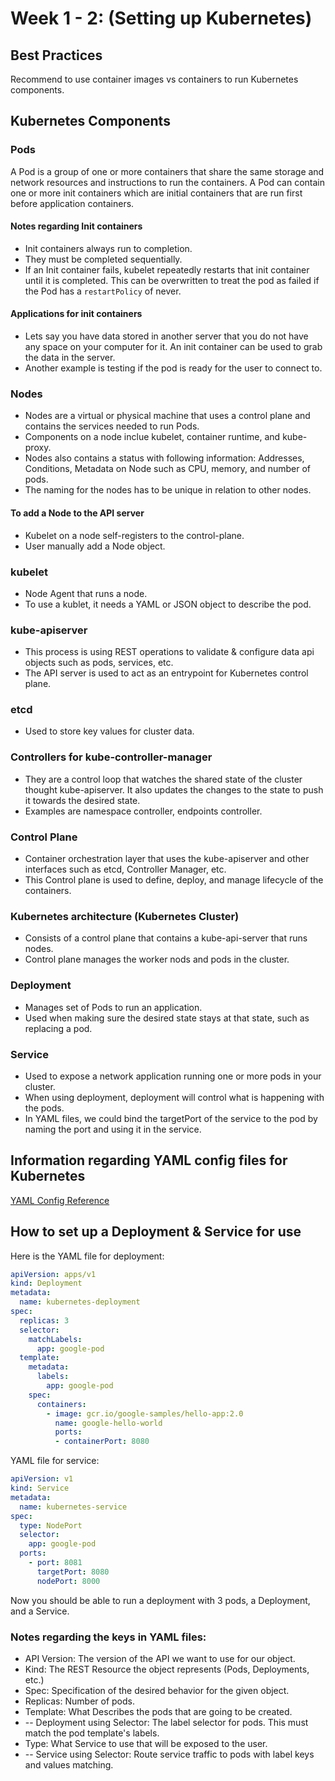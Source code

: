 # Week 1 - 2: (Setting up Kubernetes)

## Best Practices

Recommend to use container images vs containers to run Kubernetes components.

## Kubernetes Components

### Pods

A Pod is a group of one or more containers that share the same storage and network resources and instructions to run the containers.
A Pod can contain one or more init containers which are initial containers that are run first before application containers.
  
#### Notes regarding Init containers

* Init containers always run to completion.
* They must be completed sequentially.
* If an Init container fails, kubelet repeatedly restarts that init container until it is completed. This can be overwritten to treat the pod as failed if the Pod has a ``restartPolicy`` of never.

#### Applications for init containers
* Lets say you have data stored in another server that you do not have any space on your computer for it. An init
  container can be used to grab the data in the server. 
* Another example is testing if the pod is ready for the user to connect to.

### Nodes

* Nodes are a virtual or physical machine that uses a control plane and contains the services needed to run Pods.
* Components on a node inclue kubelet, container runtime, and kube-proxy.
* Nodes also contains a status with following information: Addresses, Conditions, Metadata on Node such as CPU, memory, and number of pods.
* The naming for the nodes has to be unique in relation to other nodes.

#### To add a Node to the API server

* Kubelet on a node self-registers to the control-plane.
* User manually add a Node object.

### kubelet

* Node Agent that runs a node.
* To use a kublet, it needs a YAML or JSON object to describe the pod.

### kube-apiserver

* This process is using REST operations to validate & configure data api objects such as pods, services, etc.
* The API server is used to act as an entrypoint for Kubernetes control plane.

### etcd

* Used to store key values for cluster data.

### Controllers for kube-controller-manager

* They are a control loop that watches the shared state of the cluster thought kube-apiserver. It also updates the changes to the state to push it towards the desired state.
* Examples are namespace controller, endpoints controller.

### Control Plane

* Container orchestration layer that uses the kube-apiserver and other interfaces such as etcd, Controller Manager, etc.
* This Control plane is used to define, deploy, and manage lifecycle of the containers.

### Kubernetes architecture (Kubernetes Cluster)

* Consists of a control plane that contains a kube-api-server that runs nodes.
* Control plane manages the worker nods and pods in the cluster.

### Deployment

* Manages set of Pods to run an application.
* Used when making sure the desired state stays at that state, such as replacing a pod.

### Service

* Used to expose a network application running one or more pods in your cluster.
* When using deployment, deployment will control what is happening with the pods.
* In YAML files, we could bind the targetPort of the service to the pod by naming the port and using it in the service.

## Information regarding YAML config files for Kubernetes

[YAML Config Reference](https://kubernetes.io/docs/reference/generated/kubernetes-api/v1.25)

## How to set up a Deployment & Service for use

Here is the YAML file for deployment:

```YAML
apiVersion: apps/v1
kind: Deployment
metadata:
  name: kubernetes-deployment
spec:
  replicas: 3
  selector:
    matchLabels:
      app: google-pod
  template:
    metadata:
      labels:
        app: google-pod
    spec:
      containers:
        - image: gcr.io/google-samples/hello-app:2.0
          name: google-hello-world
          ports:
          - containerPort: 8080
```

YAML file for service:

```YAML
apiVersion: v1
kind: Service
metadata:
  name: kubernetes-service
spec:
  type: NodePort
  selector:
    app: google-pod
  ports:
    - port: 8081
      targetPort: 8080
      nodePort: 8000
```

Now you should be able to run a deployment with 3 pods, a Deployment, and a Service.

### Notes regarding the keys in YAML files:
* API Version: The version of the API we want to use for our object.
* Kind: The REST Resource the object represents (Pods, Deployments, etc.)
* Spec: Specification of the desired behavior for the given object.
* Replicas: Number of pods.
* Template: What Describes the pods that are going to be created.
* -- Deployment using Selector: The label selector for pods. This must match the pod template's labels.
* Type: What Service to use that will be exposed to the user.
* -- Service using Selector: Route service traffic to pods with label keys and values matching.
